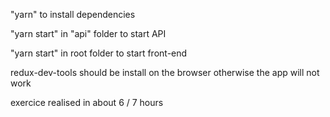 "yarn" to install dependencies

"yarn start" in "api" folder to start API

"yarn start" in root folder to start front-end

redux-dev-tools should be install on the browser otherwise the app will not work

exercice realised in about 6 / 7 hours
